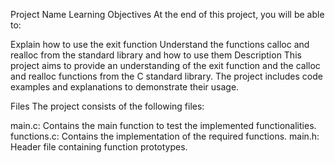 Project Name
Learning Objectives
At the end of this project, you will be able to:

Explain how to use the exit function
Understand the functions calloc and realloc from the standard library and how to use them
Description
This project aims to provide an understanding of the exit function and the calloc and realloc functions from the C standard library. The project includes code examples and explanations to demonstrate their usage.

Files
The project consists of the following files:

main.c: Contains the main function to test the implemented functionalities.
functions.c: Contains the implementation of the required functions.
main.h: Header file containing function prototypes.

